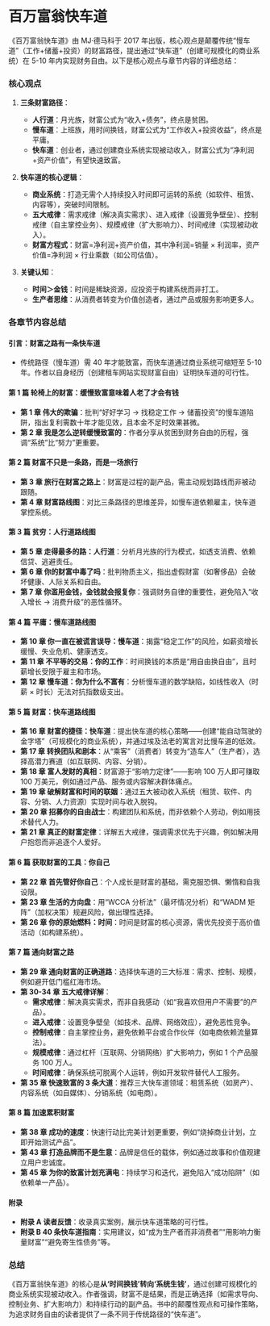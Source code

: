 # 百万富翁快车道

《百万富翁快车道》由 MJ·德马科于 2017 年出版，核心观点是颠覆传统“慢车道”（工作+储蓄+投资）的财富路径，提出通过“快车道”（创建可规模化的商业系统）在 5-10 年内实现财务自由。以下是核心观点与章节内容的详细总结：

### **核心观点**

1. **三条财富路径**：

   - **人行道**：月光族，财富公式为“收入+债务”，终点是贫困。
   - **慢车道**：上班族，用时间换钱，财富公式为“工作收入+投资收益”，终点是平庸。
   - **快车道**：创业者，通过创建商业系统实现被动收入，财富公式为“净利润+资产价值”，有望快速致富。

2. **快车道的核心逻辑**：

   - **商业系统**：打造无需个人持续投入时间即可运转的系统（如软件、租赁、内容等），突破时间限制。
   - **五大戒律**：需求戒律（解决真实需求）、进入戒律（设置竞争壁垒）、控制戒律（自主掌控业务）、规模戒律（扩大影响力）、时间戒律（实现被动收入）。
   - **财富方程式**：财富=净利润+资产价值，其中净利润=销量 × 利润率，资产价值=净利润 × 行业乘数（如公司估值）。

3. **关键认知**：
   - **时间＞金钱**：时间是稀缺资源，应投资于构建系统而非打工。
   - **生产者思维**：从消费者转变为价值创造者，通过产品或服务影响更多人。

### **各章节内容总结**

#### **引言：财富之路有一条快车道**

- 传统路径（慢车道）需 40 年才能致富，而快车道通过商业系统可缩短至 5-10 年。作者以自身经历（创建租车网站实现财富自由）证明快车道的可行性。

#### **第 1 篇 轮椅上的财富：缓慢致富意味着人老了才会有钱**

- **第 1 章 伟大的欺骗**：批判“好好学习 → 找稳定工作 → 储蓄投资”的慢车道陷阱，指出复利需数十年才能见效，且本金不足时效果甚微。
- **第 2 章 我是怎么逆转缓慢致富的**：作者分享从贫困到财务自由的历程，强调“系统”比“努力”更重要。

#### **第 2 篇 财富不只是一条路，而是一场旅行**

- **第 3 章 旅行在财富之路上**：财富是过程的副产品，需主动规划路线而非被动跟随。
- **第 4 章 财富路线图**：对比三条路径的思维差异，如慢车道依赖雇主，快车道掌控系统。

#### **第 3 篇 贫穷：人行道路线图**

- **第 5 章 走得最多的路：人行道**：分析月光族的行为模式，如透支消费、依赖信贷、逃避责任。
- **第 6 章 你的财富中毒了吗**：批判物质主义，指出虚假财富（如奢侈品）会破坏健康、人际关系和自由。
- **第 7 章 你滥用金钱，金钱就会报复你**：强调财务自律的重要性，避免陷入“收入增长 → 消费升级”的恶性循环。

#### **第 4 篇 平庸：慢车道路线图**

- **第 10 章 你一直在被谎言误导：慢车道**：揭露“稳定工作”的风险，如薪资增长缓慢、失业危机、健康透支。
- **第 11 章 不平等的交易：你的工作**：时间换钱的本质是“用自由换自由”，且时薪增长受限于雇主和市场。
- **第 12 章 慢车道：你为什么不富有**：分析慢车道的数学缺陷，如线性收入（时薪 × 时长）无法对抗指数级支出。

#### **第 5 篇 财富：快车道路线图**

- **第 16 章 财富的捷径：快车道**：提出快车道的核心策略——创建“能自动驾驶的金字塔”（可规模化的商业系统），并通过埃及法老的寓言对比慢车道的低效。
- **第 17 章 转换团队和剧本**：从“乘客”（消费者）转变为“造车人”（生产者），选择高潜力赛道（如互联网、内容、分销）。
- **第 18 章 富人发财的真相**：财富源于“影响力定律”——影响 100 万人即可赚取 100 万美元，例如通过产品、服务或内容解决群体痛点。
- **第 19 章 破解财富和时间的联姻**：通过五大被动收入系统（租赁、软件、内容、分销、人力资源）实现时间与收入脱钩。
- **第 20 章 招募你的自由战士**：构建团队和系统，而非依赖个人劳动，例如用技术替代人力。
- **第 21 章 真正的财富定律**：详解五大戒律，强调需求优先于兴趣，例如解决用户抱怨而非追逐个人爱好。

#### **第 6 篇 获取财富的工具：你自己**

- **第 22 章 首先管好你自己**：个人成长是财富的基础，需克服恐惧、懒惰和自我设限。
- **第 23 章 生活的方向盘**：用“WCCA 分析法”（最坏情况分析）和“WADM 矩阵”（加权决策）规避风险，做出理性选择。
- **第 26 章 你的原始燃料：时间**：时间是财富的核心资源，需优先投资于高价值活动（如构建系统）。

#### **第 7 篇 通向财富之路**

- **第 29 章 通向财富的正确道路**：选择快车道的三大标准：需求、控制、规模，例如避开低门槛红海市场。
- **第 30-34 章 五大戒律详解**：
  - **需求戒律**：解决真实需求，而非自我感动（如“我喜欢但用户不需要”的产品）。
  - **进入戒律**：设置竞争壁垒（如技术、品牌、网络效应），避免恶性竞争。
  - **控制戒律**：自主掌控业务，避免依赖平台或合作伙伴（如电商依赖流量算法）。
  - **规模戒律**：通过杠杆（互联网、分销网络）扩大影响力，例如 1 个产品服务 100 万人。
  - **时间戒律**：确保系统可脱离个人运转，例如开发软件替代人工服务。
- **第 35 章 快速致富的 3 条大道**：推荐三大快车道领域：租赁系统（如房产）、内容系统（如自媒体）、分销系统（如电商）。

#### **第 8 篇 加速累积财富**

- **第 38 章 成功的速度**：快速行动比完美计划更重要，例如“烧掉商业计划，立即开始测试产品”。
- **第 43 章 打造品牌而不是生意**：品牌是信任的载体，例如通过故事和价值观建立用户忠诚度。
- **第 45 章 为你的致富计划充满电**：持续学习和迭代，避免陷入“成功陷阱”（如依赖单一产品）。

#### **附录**

- **附录 A 读者反馈**：收录真实案例，展示快车道策略的可行性。
- **附录 B 40 条快车道指南**：实用建议，如“成为生产者而非消费者”“用影响力衡量财富”“避免寄生性债务”等。

### **总结**

《百万富翁快车道》的核心是**从‘时间换钱’转向‘系统生钱’**，通过创建可规模化的商业系统实现被动收入。作者强调，财富不是结果，而是正确选择（如需求导向、控制业务、扩大影响力）和持续行动的副产品。书中的颠覆性观点和可操作策略，为追求财务自由的读者提供了一条不同于传统路径的“快车道”。
